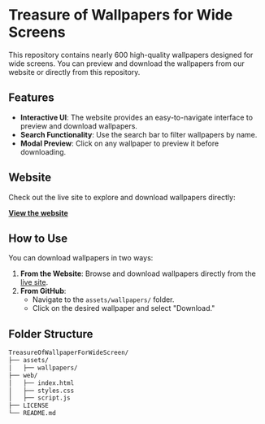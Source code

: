 # Treasure of Wallpapers for Wide Screens

This repository contains nearly 600 high-quality wallpapers designed for wide screens. You can preview and download the wallpapers from our website or directly from this repository.

## Features

- **Interactive UI**: The website provides an easy-to-navigate interface to preview and download wallpapers.
- **Search Functionality**: Use the search bar to filter wallpapers by name.
- **Modal Preview**: Click on any wallpaper to preview it before downloading.

## Website

Check out the live site to explore and download wallpapers directly:

**[View the website](https://tayyabs.vercel.app/)**

## How to Use

You can download wallpapers in two ways:

1. **From the Website**: Browse and download wallpapers directly from the [live site](https://tayyabs.vercel.app/).
2. **From GitHub**:
    - Navigate to the `assets/wallpapers/` folder.
    - Click on the desired wallpaper and select "Download."

## Folder Structure

```bash
TreasureOfWallpaperForWideScreen/
├── assets/
│   ├── wallpapers/
├── web/
│   ├── index.html
│   ├── styles.css
│   ├── script.js
├── LICENSE
└── README.md

